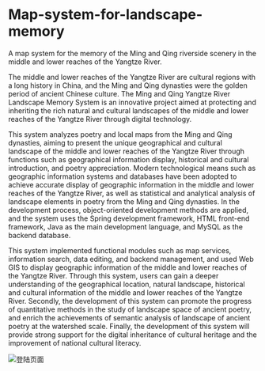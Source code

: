 # Map-system-for-landscape-memory
A map system for the memory of the Ming and Qing riverside scenery in the middle and lower reaches of the Yangtze River.

The middle and lower reaches of the Yangtze River are cultural regions with a long history in China, and the Ming and Qing dynasties were the golden period of ancient Chinese culture. The Ming and Qing Yangtze River Landscape Memory System is an innovative project aimed at protecting and inheriting the rich natural and cultural landscapes of the middle and lower reaches of the Yangtze River through digital technology.

This system analyzes poetry and local maps from the Ming and Qing dynasties, aiming to present the unique geographical and cultural landscape of the middle and lower reaches of the Yangtze River through functions such as geographical information display, historical and cultural introduction, and poetry appreciation. Modern technological means such as geographic information systems and databases have been adopted to achieve accurate display of geographic information in the middle and lower reaches of the Yangtze River, as well as statistical and analytical analysis of landscape elements in poetry from the Ming and Qing dynasties. In the development process, object-oriented development methods are applied, and the system uses the Spring development framework, HTML front-end framework, Java as the main development language, and MySQL as the backend database.

This system implemented functional modules such as map services, information search, data editing, and backend management, and used Web GIS to display geographic information of the middle and lower reaches of the Yangtze River. Through this system, users can gain a deeper understanding of the geographical location, natural landscape, historical and cultural information of the middle and lower reaches of the Yangtze River. Secondly, the development of this system can promote the progress of quantitative methods in the study of landscape space of ancient poetry, and enrich the achievements of semantic analysis of landscape of ancient poetry at the watershed scale. Finally, the development of this system will provide strong support for the digital inheritance of cultural heritage and the improvement of national cultural literacy.

![登陆页面](https://github.com/user-attachments/assets/2a696cd4-59e4-4b14-baa0-557c48cf856b)
